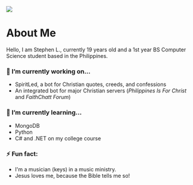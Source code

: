 <img src="https://i.imgur.com/w0dUYmi.png">

# About Me
Hello, I am Stephen L., currently 19 years old and a 1st year BS Computer Science student based in the Philippines.

### 🔭 I’m currently working on...
- SpiritLed, a bot for Christian quotes, creeds, and confessions
- An integrated bot for major Christian servers (*Philippines Is For Christ* and *FaithChatt Forum*)

### 🌱 I’m currently learning...
- MongoDB
- Python
- C# and .NET on my college course

### ⚡ Fun fact:
- I'm a musician (keys) in a music ministry.
- Jesus loves me, because the Bible tells me so!

